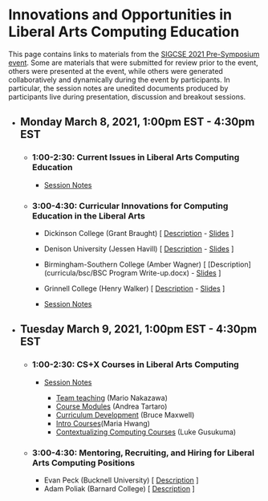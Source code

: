# Innovations and Opportunities in Liberal Arts Computing Education

This page contains links to materials from the [SIGCSE 2021 Pre-Symposium event](https://computing-in-the-liberal-arts.github.io/SIGCSE2021-PreSymposium-Event/).  Some are materials that were submitted for review prior to the event, others were presented at the event, while others were generated collaboratively and dynamically during the event by participants.  In particular, the session notes are unedited documents produced by participants live during presentation, discussion and breakout sessions.

- ## Monday March 8, 2021, 1:00pm EST - 4:30pm EST

  - ### 1:00-2:30: Current Issues in Liberal Arts Computing Education
    - [Session Notes](https://docs.google.com/document/d/1BQ3701uqCKtGnQP4I2wdiO7kU3JbiCnkkiV7ZvlS6HE/edit?pli=1#)

  - ### 3:00-4:30: Curricular Innovations for Computing Education in the Liberal Arts  
    - Dickinson College (Grant Braught) [ [Description](curricula/dickinson/index.md) - [Slides](curricula/braughtSlides.pdf) ]
    - Denison University (Jessen Havill) [ [Description](curricula/denison/index.md) - [Slides](curricula/havillSlides.pdf) ]
    - Birmingham-Southern College (Amber Wagner) [ [Description](curricula/bsc/BSC Program Write-up.docx) - [Slides](curricula/wagnerSlides.pdf) ]
    - Grinnell College (Henry Walker) [ [Description](curricula/grinnell/Grinnell-curriculum.docx) - [Slides](curricula/walkerSlides.pdf) ]

    - [Session Notes](https://docs.google.com/document/d/16WT7IpL51MXSwBQzP1_WnzaER_5nSrkyHFqtMdiIe5A/edit?pli=1)

- ## Tuesday March 9, 2021, 1:00pm EST - 4:30pm EST

  - ### 1:00-2:30: CS+X Courses in Liberal Arts Computing
    - [Session Notes](https://drive.google.com/drive/folders/1jZ2le7HFf1NIRXNSqKAJ4fsDzXLyyTfx)

      - [Team teaching](https://docs.google.com/document/d/1DjZHXqe_YZgKvi2Pz7qkcifm46zv5Tp6XSnjq2LUvXM) (Mario Nakazawa)
      - [Course Modules](https://docs.google.com/document/d/1HJCggpBheKB_oNKlJY8hec0ybYLIJXCxYx16WMWFJYY) (Andrea Tartaro)
      - [Curriculum Development](https://docs.google.com/document/d/1k7KmMK_zJ_uBNKBdFfundgOIlpVVUMjwsVm7BGC9exE) (Bruce Maxwell)
      - [Intro Courses](https://docs.google.com/document/d/1AOWEwCwxAB3SVbuCNXcfosfCjBambfDw-w3NA7m1Muw)(Maria Hwang)
      - [Contextualizing Computing Courses](https://docs.google.com/document/d/1uKIkDAmK-06C2sie8HaWhkHIxWk703OeFc0iwW1TmG4) (Luke Gusukuma)

  - ### 3:00-4:30: Mentoring, Recruiting, and Hiring for Liberal Arts Computing Positions
    - Evan Peck (Bucknell University) [ [Description](recruiting/peck/index.html) ]
    - Adam Poliak (Barnard College) [ [Description](recruiting/poliak/index.html) ]
